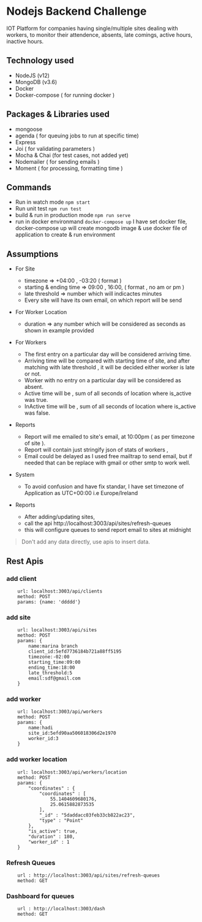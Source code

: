 

# Nodejs Backend Challenge
IOT Platform for companies having single/multiple sites dealing with workers, to monitor their attendence, absents, late comings, active hours, inactive  hours.

## Technology used
- NodeJS (v12)
- MongoDB (v3.6)
- Docker
- Docker-compose  ( for running docker )

## Packages & Libraries used
- mongoose
- agenda ( for queuing jobs to run at specific time)
- Express
- Joi ( for validating parameters )
- Mocha & Chai (for test cases, not added yet)
- Nodemailer ( for sending emails )
- Moment ( for processing, formatting time )

## Commands
- Run in watch mode  ``` npm start ```
- Run unit test  ``` npm run test ```
- build & run in production mode ``` npm run serve ```
- run in docker environmand  ``` docker-compose up ``` I have set docker file, docker-compose up will create mongodb image & use docker file of application to create  & run environment


## Assumptions

- For Site
    * timezone => +04:00 , -03:20 ( format )
    * starting & ending time => 09:00 , 16:00,   ( format , no am or pm )
    * late threshold => number which will indicactes minutes
    * Every site will have its own email, on which report will be send 


- For Worker Location
    * duration => any number which will be considered as seconds as  shown in example provided

- For Workers
    * The first entry on a particular day will be considered arriving time.
    * Arriving time will be compared with starting time of site, and after matching with late threshold , it will be decided  either worker is late or not.
    * Worker with no entry on a particular day will be considered as absent.
    * Active time will be , sum of all seconds of location where is_active was true.
    * InActive time will be , sum of all seconds of location where is_active was false.

- Reports
    * Report will me emailed to site's email, at 10:00pm ( as per timezone of site ).
    * Report will contain just stringify json of stats of workers , 
    * Email could be delayed as I used free mailtrap to send email, but if needed that can be replace with gmail or other smtp to work well. 


- System
    * To avoid confusion and have fix standar, I have set timezone of Application as UTC+00:00 i.e Europe/Ireland

- Reports
    * After adding/updating sites,
    * call the api http://localhost:3003/api/sites/refresh-queues
    * this will configure queues to send report email to sites at midnight

> Don't add any data directly, use apis to insert data.


## Rest Apis
### add client
        url: localhost:3003/api/clients
        method: POST
        params: {name: 'ddddd'}

### add site
        url: localhost:3003/api/sites
        method: POST
        params: {
            name:marina branch
            client_id:5efd7736184b721a88ff5195
            timezone:-02:00
            starting_time:09:00
            ending_time:18:00
            late_threshold:5
            email:sdf@gmail.com
        }
### add worker
        url: localhost:3003/api/workers
        method: POST
        params: {
            name:hadi
            site_id:5efd90aa506018306d2e1970
            worker_id:3
        }
### add worker location
        url: localhost:3003/api/workers/location
        method: POST
        params: {
            "coordinates" : {
                "coordinates" : [ 
                    55.1404609680176, 
                    25.0615882873535
                ],
                "_id" : "5daddacc03feb33cb822ac23",
                "type" : "Point"
            },
            "is_active": true,
            "duration" : 180,
            "worker_id" : 1
        }
### Refresh Queues
        url : http://localhost:3003/api/sites/refresh-queues
        method: GET
### Dashboard for queues
        url : http://localhost:3003/dash
        method: GET
